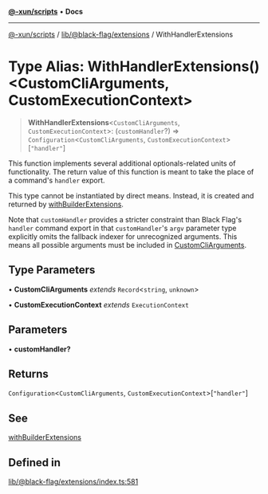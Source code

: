 [**@-xun/scripts**](../../../../README.md) • **Docs**

***

[@-xun/scripts](../../../../README.md) / [lib/@black-flag/extensions](../README.md) / WithHandlerExtensions

# Type Alias: WithHandlerExtensions()\<CustomCliArguments, CustomExecutionContext\>

> **WithHandlerExtensions**\<`CustomCliArguments`, `CustomExecutionContext`\>: (`customHandler`?) => `Configuration`\<`CustomCliArguments`, `CustomExecutionContext`\>\[`"handler"`\]

This function implements several additional optionals-related units of
functionality. The return value of this function is meant to take the place
of a command's `handler` export.

This type cannot be instantiated by direct means. Instead, it is created and
returned by [withBuilderExtensions](../functions/withBuilderExtensions.md).

Note that `customHandler` provides a stricter constraint than Black Flag's
`handler` command export in that `customHandler`'s `argv` parameter type
explicitly omits the fallback indexer for unrecognized arguments. This
means all possible arguments must be included in [CustomCliArguments](WithHandlerExtensions.md).

## Type Parameters

• **CustomCliArguments** *extends* `Record`\<`string`, `unknown`\>

• **CustomExecutionContext** *extends* `ExecutionContext`

## Parameters

• **customHandler?**

## Returns

`Configuration`\<`CustomCliArguments`, `CustomExecutionContext`\>\[`"handler"`\]

## See

[withBuilderExtensions](../functions/withBuilderExtensions.md)

## Defined in

[lib/@black-flag/extensions/index.ts:581](https://github.com/Xunnamius/xscripts/blob/184c8e10da5407b40476129ff0f6e538d7df3af0/lib/@black-flag/extensions/index.ts#L581)
